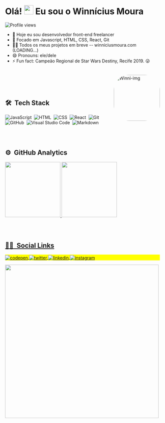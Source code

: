   <h1 align="left">Olá! <img src="https://raw.githubusercontent.com/kaueMarques/kaueMarques/master/hi.gif" width="30px"> Eu sou o  Winnícius Moura</h1>
  <p align="left"> <img src="https://komarev.com/ghpvc/?username=winnicius-moura&color=blue" alt="Profile views" /> </p>
  
  
- 🔭 Hoje eu sou desenvolvedor front-end freelancer
- 🌱 Focado em Javascript, HTML, CSS, React, Git
- 👨‍💻 Todos os meus projetos em breve -- winniciusmoura.com (LOADING...)
- 😄 Pronouns: ele/dele
- ⚡ Fun fact: Campeão Regional de Star Wars Destiny, Recife 2019. 😜

 <div style="display: inline_block"><br>
  <img align="right" alt="Winni-img" height="150" style="border-radius:50px;" src="https://raw.githubusercontent.com/gist/Winnicius-Moura/0304825ed4550e9b21187d66cbb05046/raw/3a0777dc2c51d73d44396972a4f89939b4240486/githubimg.svg">
</div>

  
<br><br>

## 🛠 &nbsp;Tech Stack

![JavaScript](https://img.shields.io/badge/-JavaScript-05122A?style=flat&logo=javascript)&nbsp;
![HTML](https://img.shields.io/badge/-HTML-05122A?style=flat&logo=HTML5)&nbsp;
![CSS](https://img.shields.io/badge/-CSS-05122A?style=flat&logo=CSS3&logoColor=1572B6)&nbsp;
![React](https://img.shields.io/badge/-React-05122A?style=flat&logo=react)&nbsp;
![Git](https://img.shields.io/badge/-Git-05122A?style=flat&logo=git)&nbsp;
![GitHub](https://img.shields.io/badge/-GitHub-05122A?style=flat&logo=github)&nbsp;
![Visual Studio Code](https://img.shields.io/badge/-Visual%20Studio%20Code-05122A?style=flat&logo=visual-studio-code&logoColor=007ACC)&nbsp;
![Markdown](https://img.shields.io/badge/-Markdown-05122A?style=flat&logo=markdown)&nbsp;

<br><br>

## ⚙️ &nbsp;GitHub Analytics

<div align="left">
  <a href="https://github.com/winnicius-moura">
  <img height="180em" src="https://github-readme-stats.vercel.app/api?username=winnicius-moura&show_icons=true&theme=dark&include_all_commits=true&count_private=true"/>
  <img height="180em" src="https://github-readme-stats.vercel.app/api/top-langs/?username=winnicius-moura&layout=compact&langs_count=7&theme=dark"/>
</div>
  

<br><br>

## 🧔🏽 &nbsp;Social Links

<p align="left" style="background:yellow">
<a href="https://codepen.io/winnicius-moura" target="_blank">
  <img align="center" src="https://img.shields.io/badge/Codepen-000000?style=for-the-badge&logo=codepen&logoColor=white" alt="codepen"/>
</a>
<a href="https://twitter.com/mourawinni" target="_blank">
  <img align="center" src="https://img.shields.io/badge/Twitter-1DA1F2?style=for-the-badge&logo=twitter&logoColor=white" alt="twitter"/>  
</a>
<a href="https://linkedin.com/in/winnicius-moura" target="_blank">
  <img align="center" src="https://img.shields.io/badge/LinkedIn-0077B5?style=for-the-badge&logo=linkedin&logoColor=white" alt="linkedin"/>
</a>
<a href="https://instagram.com/wnn.m_" target="_blank">
 <img align="center" src="https://img.shields.io/badge/Instagram-E4405F?style=for-the-badge&logo=instagram&logoColor=white" alt="instagram"/>
</a>

</p>

<img width="500em" src="https://github-readme-twitter-gazf.vercel.app/api?id=MouraWinni&layout=wide&show_reply=off&show_retweet=off"/>

